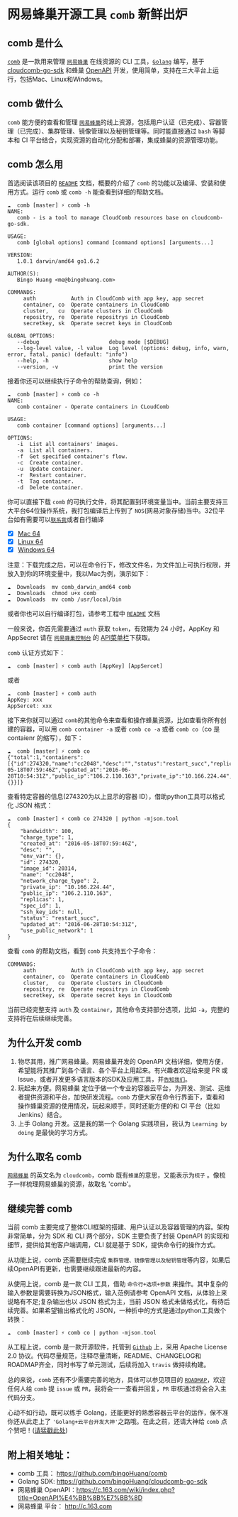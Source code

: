 网易蜂巢开源工具 `comb` 新鲜出炉
====================

## comb 是什么
[`comb`](https://github.com/bingoHuang/comb) 是一款用来管理  [`网易蜂巢`](http://c.163.com) 在线资源的 CLI 工具，[`Golang`](http://golang.org) 编写，基于 [cloudcomb-go-sdk](https://github.com/bingoHuang/cloudcomb-go-sdk) 和蜂巢 [OpenAPI](https://c.163.com/wiki/index.php?title=OpenAPI%E4%BB%8B%E7%BB%8D) 开发，使用简单，支持在三大平台上运行，包括Mac、Linux和Windows。

## comb 做什么
`comb` 能方便的查看和管理  [`网易蜂巢`](http://c.163.com)的线上资源，包括用户认证（已完成）、容器管理（已完成）、集群管理、镜像管理以及秘钥管理等。同时能直接通过 `bash` 等脚本和 CI 平台结合，实现资源的自动化分配和部署，集成蜂巢的资源管理功能。

## comb 怎么用
首选阅读该项目的 [`README`](https://github.com/bingoHuang/comb) 文档，概要的介绍了 `comb` 的功能以及编译、安装和使用方式。运行 `comb` 或 `comb -h` 能查看到详细的帮助文档。
```
☁  comb [master] ⚡ comb -h
NAME:
   comb - is a tool to manage CloudComb resources base on cloudcomb-go-sdk.

USAGE:
   comb [global options] command [command options] [arguments...]

VERSION:
   1.0.1 darwin/amd64 go1.6.2

AUTHOR(S):
   Bingo Huang <me@bingohuang.com>

COMMANDS:
     auth           Auth in CloudComb with app key, app secret
     container, co  Operate containers in CloudComb
     cluster,   cu  Operate clusters in CloudComb
     repositry, re  Operate repositrys in CloudComb
     secretkey, sk  Operate secret keys in CloudComb

GLOBAL OPTIONS:
   --debug                      debug mode [$DEBUG]
   --log-level value, -l value  Log level (options: debug, info, warn, error, fatal, panic) (default: "info")
   --help, -h                   show help
   --version, -v                print the version
```
接着你还可以继续执行子命令的帮助查询，例如：
```
☁  comb [master] ⚡ comb co -h
NAME:
   comb container - Operate containers in CLoudComb

USAGE:
   comb container [command options] [arguments...]

OPTIONS:
   -i  List all containers' images.
   -a  List all containers.
   -f  Get specified container's flow.
   -c  Create container.
   -u  Update container.
   -r  Restart container.
   -t  Tag container.
   -d  Delete container.
```
你可以直接下载 `comb` 的可执行文件，将其配置到环境变量当中。当前主要支持三大平台64位操作系统，我打包编译后上传到了 `NOS`(网易对象存储)当中。32位平台如有需要可以[`联系我`](mailto:hzhuangqingbin@corp.netease.com)或者自行编译

- [x] [Mac 64](http://nos.126.net/comb/comb_darwin_amd64)
- [x] [Linux 64](http://nos.126.net/comb/comb_linux_amd64)
- [x] [Windows 64](http://nos.126.net/comb/comb_windows_amd64.exe)

注意：下载完成之后，可以在命令行下，修改文件名，为文件加上可执行权限，并放入到你的环境变量中，我以Mac为例，演示如下：
```
☁  Downloads  mv comb_darwin_amd64 comb
☁  Downloads  chmod u+x comb
☁  Downloads  mv comb /usr/local/bin
```

或者你也可以自行编译打包，请参考工程中 [`README`](https://github.com/bingoHuang/comb) 文档

一般来说，你首先需要通过 `auth` 获取 `token`，有效期为 24 小时，AppKey 和 AppSecret 请在 [`网易蜂巢控制台`](https://c.163.com/dashboard) 的 [API菜单栏](https://c.163.com/dashboard#/m/account/api/)下获取。

`comb` 认证方式如下：
```
☁  comb [master] ⚡ comb auth [AppKey] [AppSercet] 
```
或者
```
☁  comb [master] ⚡ comb auth
AppKey: xxx
AppSercet: xxx
```
接下来你就可以通过 `comb`的其他命令来查看和操作蜂巢资源，比如查看你所有创建的容器，可以用 `comb container -a` 或者 `comb co -a` 或者 `comb co`（co 是 contaienr 的缩写），如下：
```
☁  comb [master] ⚡ comb co
{"total":1,"containers":[{"id":274320,"name":"cc2048","desc":"","status":"restart_succ","replicas":1,"bandwidth":100,"charge_type":1,"spec_id":1,"created_at":"2016-05-18T07:59:46Z","updated_at":"2016-06-28T10:54:31Z","public_ip":"106.2.110.163","private_ip":"10.166.224.44","ssh_key_ids":null,"image_id":20314,"use_public_network":1,"network_charge_type":2,"env_var":{}}]} 
```
查看特定容器的信息(274320为以上显示的容器 ID），借助python工具可以格式化 JSON 格式：
```
☁  comb [master] ⚡ comb co 274320 | python -mjson.tool
{
    "bandwidth": 100,
    "charge_type": 1,
    "created_at": "2016-05-18T07:59:46Z",
    "desc": "",
    "env_var": {},
    "id": 274320,
    "image_id": 20314,
    "name": "cc2048",
    "network_charge_type": 2,
    "private_ip": "10.166.224.44",
    "public_ip": "106.2.110.163",
    "replicas": 1,
    "spec_id": 1,
    "ssh_key_ids": null,
    "status": "restart_succ",
    "updated_at": "2016-06-28T10:54:31Z",
    "use_public_network": 1
}
```
查看 `comb` 的帮助文档，看到 `comb` 共支持五个子命令：
```
COMMANDS:
     auth           Auth in CloudComb with app key, app secret
     container, co  Operate containers in CloudComb
     cluster,   cu  Operate clusters in CloudComb
     repositry, re  Operate repositrys in CloudComb
     secretkey, sk  Operate secret keys in CloudComb
```
当前已经完整支持 `auth` 及 `container`，其他命令支持部分选项，比如 `-a`，完整的支持将在后续继续完善。

## 为什么开发 comb
1. 物尽其用，推广网易蜂巢。网易蜂巢开发的 OpenAPI 文档详细，使用方便，希望能将其推广到各个语言、各个平台上用起来。有兴趣者欢迎给来提 PR 或 Issue，或者开发更多语言版本的SDK及应用工具，并[`告知我们`](mailto:cloudcomb@188.com)。
2. 玩起来方便。网易蜂巢 定位于做一个专业的容器云平台，为开发、测试、运维者提供资源和平台，加快研发流程。`comb` 方便大家在命令行界面下，查看和操作蜂巢资源的使用情况，玩起来顺手，同时还能方便的和 CI 平台（比如 Jenkins）结合。
3. 上手 Golang 开发。这是我的第一个 Golang 实践项目，我认为 `Learning by doing` 是最快的学习方式。

## 为什么取名 comb
 [`网易蜂巢`](http://c.163.com) 的英文名为 `cloudcomb`，comb 既有`蜂巢`的意思，又能表示为`梳子` 。像梳子一样梳理网易蜂巢的资源，故取名 'comb'。

## 继续完善 comb 
当前 comb 主要完成了整体CLI框架的搭建、用户认证以及容器管理的内容。架构非常简单，分为 SDK 和 CLI 两个部分，SDK 主要负责了封装 OpenAPI 的实现和细节，提供给其他客户端调用，CLI 就是基于 SDK，提供命令行的操作方式。

从功能上说，comb 还需要继续完成 `集群管理、镜像管理以及秘钥管理`等内容，如果后续OpenAPI有更新，也需要继续跟进最新的内容。

从使用上说，comb 是一款 CLI 工具，借助 `命令行+选项+参数` 来操作。其中复杂的输入参数是需要转换为JSON格式，输入范例请参考 OpenAPI 文档，从体验上来说略有不足;复杂输出也以 JSON 格式为主，当前 JSON 格式未做格式化，有待后续完善。如果希望输出格式化的 JSON，一种折中的方式是通过python工具做个转换：
```
☁  comb [master] ⚡ comb co | python -mjson.tool
```

从工程上说，comb 是一款开源软件，托管到 [`Github`](https://github.com/bingoHuang/comb) 上，采用 Apache License 2.0 协议。代码尽量规范，注释尽量清晰，README、CHANGELOG和ROADMAP齐全，同时书写了单元测试，后续将加入 `travis` 做持续构建。

总的来说，`comb` 还有不少需要完善的地方，具体可以参见项目的 [`ROADMAP`](https://github.com/bingoHuang/comb/blob/master/ROADMAP.md)，欢迎任何人给 `comb` 提 `issue` 或 `PR`，我将会一一查看并回复，`PR` 审核通过将会合入主代码分支。

心动不如行动，既可以练手 Golang，还能更好的熟悉容器云平台的运作，保不准你还从此走上了 `'Golang+云平台开发大神'`之路哦。在此之前，还请大神给 `comb` 点个赞吧！([请猛戳此处](https://github.com/bingoHuang/comb))

## 附上相关地址：
* comb 工具： https://github.com/bingoHuang/comb
* Golang SDK:  https://github.com/bingoHuang/cloudcomb-go-sdk
* 网易蜂巢 OpenAPI：https://c.163.com/wiki/index.php?title=OpenAPI%E4%BB%8B%E7%BB%8D
* 网易蜂巢 平台： http://c.163.com

